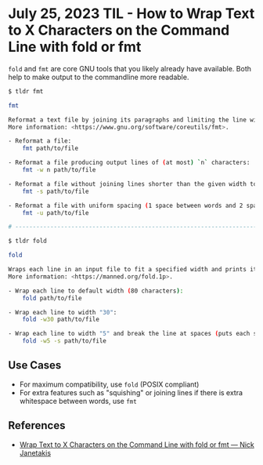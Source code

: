 # July 25, 2023 TIL - How to Wrap Text to X Characters on the Command Line with fold or fmt

`fold` and `fmt` are core GNU tools that you likely already have available.
Both help to make output to the commandline more readable.

```bash
$ tldr fmt

fmt

Reformat a text file by joining its paragraphs and limiting the line width to given number of characters (75 by default).
More information: <https://www.gnu.org/software/coreutils/fmt>.

- Reformat a file:
    fmt path/to/file

- Reformat a file producing output lines of (at most) `n` characters:
    fmt -w n path/to/file

- Reformat a file without joining lines shorter than the given width together:
    fmt -s path/to/file

- Reformat a file with uniform spacing (1 space between words and 2 spaces between paragraphs):
    fmt -u path/to/file

# ------------------------------------------------------------------------

$ tldr fold

fold

Wraps each line in an input file to fit a specified width and prints it to the standard output.
More information: <https://manned.org/fold.1p>.

- Wrap each line to default width (80 characters):
    fold path/to/file

- Wrap each line to width "30":
    fold -w30 path/to/file

- Wrap each line to width "5" and break the line at spaces (puts each space separated word in a new line, words with length > 5 are wrapped):
    fold -w5 -s path/to/file

```

## Use Cases

- For maximum compatibility, use `fold` (POSIX compliant)
- For extra features such as "squishing" or joining lines if there is extra whitespace between words, use `fmt`

## References

- [Wrap Text to X Characters on the Command Line with fold or fmt — Nick Janetakis](https://nickjanetakis.com/blog/wrap-text-to-x-characters-on-the-command-line-with-fold-or-fmt)

